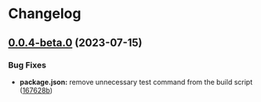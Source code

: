 # Changelog

## [0.0.4-beta.0](https://github.com/vermaysha/tripay-node/compare/v0.0.3-beta.0...v0.0.4-beta.0) (2023-07-15)


### Bug Fixes

* **package.json:** remove unnecessary test command from the build script ([167628b](https://github.com/vermaysha/tripay-node/commit/167628b851365900e743910ae3780f186e34527a))
